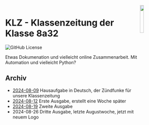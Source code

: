 <img src="https://libekra.github.io/KLZ/Bilder/logo.png" width="15%" align="right">

# KLZ - Klassenzeitung der Klasse 8a32

![GitHub License](https://img.shields.io/github/license/LiBeKra/KLZ)

Etwas Dokumenation und vielleicht online Zusammenarbeit. Mit Automation und vielleicht Python?

## Archiv

- [2024-08-09](docs/Archiv/2024-08-09_Klassenskandal.pdf) Hausaufgabe in Deutsch, der Zündfunke für unsere Klassenzeitung
- [2024-08-12](docs/Archiv/2024-08-12.pdf) Erste Ausgabe, erstellt eine Woche später
- [2024-08-19](docs/Archiv/2024-08-19.pdf) Zweite Ausgabe
- 2024-08-26 Dritte Ausgabe, letzte Augustwoche, jetzt mit neuem Logo
